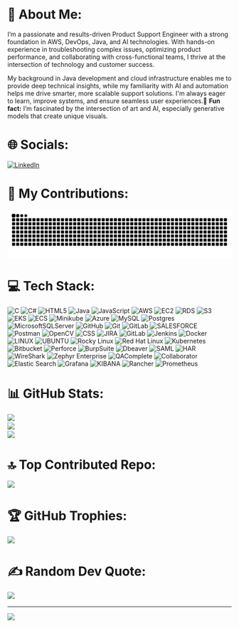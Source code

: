 <!-- ### Hi there 👋 --->
# 💫 About Me:
I’m a passionate and results-driven Product Support Engineer with a strong foundation in AWS, DevOps, Java, and AI technologies. With hands-on experience in troubleshooting complex issues, optimizing product performance, and collaborating with cross-functional teams, I thrive at the intersection of technology and customer success.

My background in Java development and cloud infrastructure enables me to provide deep technical insights, while my familiarity with AI and automation helps me drive smarter, more scalable support solutions. I'm always eager to learn, improve systems, and ensure seamless user experiences.🎉 **Fun fact:** I’m fascinated by the intersection of art and AI, especially generative models that create unique visuals.


# 🌐 Socials:
[![LinkedIn](https://img.shields.io/badge/LinkedIn-%230077B5.svg?logo=linkedin&logoColor=white)](https://www.linkedin.com/in/arpit-sachan-a13042295)



# 🐍 My Contributions:
![](https://raw.githubusercontent.com/prakhar105/prakhar105/output/github-contribution-grid-snake.svg)<br/>

# 💻 Tech Stack:
![C](https://img.shields.io/badge/c-%2300599C.svg?style=for-the-badge&logo=c&logoColor=white) ![C#](https://img.shields.io/badge/c++-%2300599C.svg?style=for-the-badge&logo=c%2B%2B&logoColor=white) ![HTML5](https://img.shields.io/badge/html5-%23E34F26.svg?style=for-the-badge&logo=html5&logoColor=white) ![Java](https://img.shields.io/badge/java-%23ED8B00.svg?style=for-the-badge&logo=openjdk&logoColor=white) ![JavaScript](https://img.shields.io/badge/javascript-%23323330.svg?style=for-the-badge&logo=javascript&logoColor=%23F7DF1E) ![AWS](https://img.shields.io/badge/AWS-%23FF9900.svg?style=for-the-badge&logo=amazon-aws&logoColor=white) ![EC2](https://img.shields.io/badge/EC2-FF8000.svg?style=for-the-badge&logo=EC2&logoColor=white) ![RDS](https://img.shields.io/badge/RDS-FF8000.svg?style=for-the-badge&logo=RDS&logoColor=white) ![S3](https://img.shields.io/badge/S3-00E600.svg?style=for-the-badge&logo=S3&logoColor=white) ![EKS](https://img.shields.io/badge/EKS-FF8000.svg?style=for-the-badge&logo=EKS&logoColor=white) ![ECS](https://img.shields.io/badge/ECS-FF8000.svg?style=for-the-badge&logo=ECS&logoColor=white) ![Minikube](https://img.shields.io/badge/Minikube-0099E6.svg?style=for-the-badge&logo=Minikube&logoColor=white) ![Azure](https://img.shields.io/badge/azure-%230072C6.svg?style=for-the-badge&logo=microsoftazure&logoColor=white) ![MySQL](https://img.shields.io/badge/mysql-4479A1.svg?style=for-the-badge&logo=mysql&logoColor=white) ![Postgres](https://img.shields.io/badge/PostGres-4479A1.svg?style=for-the-badge&logo=PostGres&logoColor=white) ![MicrosoftSQLServer](https://img.shields.io/badge/Microsoft%20SQL%20Server-CC2927?style=for-the-badge&logo=microsoft%20sql%20server&logoColor=white) ![GitHub](https://img.shields.io/badge/github-%23121011.svg?style=for-the-badge&logo=github&logoColor=white) ![Git](https://img.shields.io/badge/git-%23F05033.svg?style=for-the-badge&logo=git&logoColor=white) ![GitLab](https://img.shields.io/badge/gitlab-%23181717.svg?style=for-the-badge&logo=gitlab&logoColor=white)  ![SALESFORCE](https://img.shields.io/badge/salesforce-E60026?style=for-the-badge&logo=SF&logoColor=white) ![Postman](https://img.shields.io/badge/Postman-FF6C37?style=for-the-badge&logo=postman&logoColor=white) ![OpenCV](https://img.shields.io/badge/OpenCv-000000?style=for-the-badge&logo=OpenCV&logoColor=white)  ![CSS](https://img.shields.io/badge/CSS-%2300599C.svg?style=for-the-badge&logo=CSS&logoColor=white) ![JIRA](https://img.shields.io/badge/JIRA-%FF0000.svg?style=for-the-badge&logo=JIRA&logoColor=blue) ![GitLab](https://img.shields.io/badge/GitLab-%E60026.svg?style=for-the-badge&logo=GitLab&logoColor=orange) ![Jenkins](https://img.shields.io/badge/Jenkins-%23ED8B00.svg?style=for-the-badge&logo=Jenkins&logoColor=Red) ![Docker](https://img.shields.io/badge/Docker-%23ED8B00.svg?style=for-the-badge&logo=Docker&logoColor=blue) ![LINUX](https://img.shields.io/badge/LINUX-%19FF40.svg?style=for-the-badge&logo=LINUX&logoColor=RED) ![UBUNTU](https://img.shields.io/badge/Ubuntu-4019FF.svg?style=for-the-badge&logo=Ubuntu&logoColor=orange) ![ Rocky Linux](https://img.shields.io/badge/Rocky%20Linux-FFFF00.svg?style=for-the-badge&logo=Rocky%20Linux&logoColor=orange) ![Red Hat Linux](https://img.shields.io/badge/Red%20Hat%20Linux-FFFF00.svg?style=for-the-badge&logo=Red%20Hat%20Linux&logoColor=orange) ![Kubernetes](https://img.shields.io/badge/Kubernetes-%23323330.svg?style=for-the-badge&logo=Kubernetes&logoColor=blue)  ![Bitbucket](https://img.shields.io/badge/BitBucket-%23323330.svg?style=for-the-badge&logo=BitBucket&logoColor=blue) ![Perforce](https://img.shields.io/badge/Perforce-%24325530.svg?style=for-the-badge&logo=Perforce&logoColor=blue) ![BurpSuite](https://img.shields.io/badge/BurpSuite-%12354530.svg?style=for-the-badge&logo=BurpSuite&logoColor=orange) ![Dbeaver](https://img.shields.io/badge/Dbeaver-4019FF.svg?style=for-the-badge&logo=Dbeaver&logoColor=orange) ![SAML](https://img.shields.io/badge/SAML-FFFF00.svg?style=for-the-badge&logo=SAML&logoColor=orange) ![HAR](https://img.shields.io/badge/HAR-E60026.svg?style=for-the-badge&logo=HAR&logoColor=orange) ![WireShark](https://img.shields.io/badge/WireShark-E60026.svg?style=for-the-badge&logo=WireShark&logoColor=blue) ![Zephyr Enterprise](https://img.shields.io/badge/Zephyr%20Enterprise-001580.svg?style=for-the-badge&logo=Zephyr%20Enterprise&logoColor=blue) ![QAComplete](https://img.shields.io/badge/QAComplete-33BBFF.svg?style=for-the-badge&logo=QAComplete&logoColor=blue) ![Collaborator](https://img.shields.io/badge/Collaborator-33BBFF.svg?style=for-the-badge&logo=Collaborator&logoColor=blue) ![Elastic Search](https://img.shields.io/badge/ELASTIC%20SEARCH-33BBFF.svg?style=for-the-badge&logo=ELASTIC%20SEARCH&logoColor=blue) ![Grafana](https://img.shields.io/badge/Grafana-FF1966.svg?style=for-the-badge&logo=Grafana&logoColor=Orange) ![KIBANA](https://img.shields.io/badge/Kibana-FF1966.svg?style=for-the-badge&logo=Kibana&logoColor=Orange) ![Rancher](https://img.shields.io/badge/Rancher-00CC00.svg?style=for-the-badge&logo=Rancher&logoColor=Black) ![Prometheus](https://img.shields.io/badge/Prometheus-00CC00.svg?style=for-the-badge&logo=Prometheus&logoColor=Black)





 


# 📊 GitHub Stats:
![](https://github-readme-stats.vercel.app/api?username=arpitsachan2062&theme=dark&hide_border=false&include_all_commits=true&count_private=true&rank_icon=github)<br/>
![](https://github-readme-streak-stats.herokuapp.com/?user=arpitsachan2062&theme=dark&hide_border=false)<br/>
![](https://github-readme-stats.vercel.app/api/top-langs/?username=arpitsachan2062&theme=dark&hide_border=false&layout=compact)




# 🔝 Top Contributed Repo:
![](https://github-contributor-stats.vercel.app/api?username=arpitsachan2062&limit=5&theme=dark&combine_all_yearly_contributions=true)

# 🏆 GitHub Trophies:
![](https://github-profile-trophy.vercel.app/?username=arpitsachan2062&theme=radical&no-frame=false&no-bg=false&margin-w=4)


# ✍️ Random Dev Quote:
![](https://quotes-github-readme.vercel.app/api?type=horizontal&theme=radical)

---
[![](https://visitcount.itsvg.in/api?id=arpitsachan2062&icon=0&color=0)](https://visitcount.itsvg.in)


<!--
**ARPIT** is a ✨ _special_ ✨ repository because its `README.md` (this file) appears on your GitHub profile.

Here are some ideas to get you started:

- 🔭 I’m currently working on ...
- 🌱 I’m currently learning ...
- 👯 I’m looking to collaborate on ...
- 🤔 I’m looking for help with ...
- 💬 Ask me about ...
- 📫 How to reach me: ...
- 😄 Pronouns: ...
- ⚡ Fun fact: ...
-->
